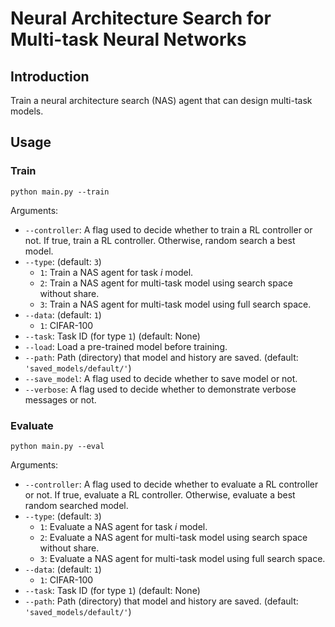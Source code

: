 # Neural Architecture Search for Multi-task Neural Networks

## Introduction

Train a neural architecture search (NAS) agent that can design multi-task models.

## Usage

### Train

```
python main.py --train
```

Arguments:

 * `--controller`: A flag used to decide whether to train a RL controller or not. If true, train a RL controller. Otherwise, random search a best model.
 * `--type`: (default: `3`)
   * `1`: Train a NAS agent for task *i* model.
   * `2`: Train a NAS agent for multi-task model using search space without share.
   * `3`: Train a NAS agent for multi-task model using full search space.
 * `--data`: (default: `1`)
   * `1`: CIFAR-100
 * `--task`: Task ID (for type `1`) (default: None)
 * `--load`: Load a pre-trained model before training. 
 * `--path`: Path (directory) that model and history are saved. (default: `'saved_models/default/'`)
 * `--save_model`: A flag used to decide whether to save model or not.
 * `--verbose`: A flag used to decide whether to demonstrate verbose messages or not.

### Evaluate

```
python main.py --eval
```

Arguments:

 * `--controller`: A flag used to decide whether to evaluate a RL controller or not. If true, evaluate a RL controller. Otherwise, evaluate a best random searched model.
 * `--type`: (default: `3`)
   * `1`: Evaluate a NAS agent for task *i* model.
   * `2`: Evaluate a NAS agent for multi-task model using search space without share.
   * `3`: Evaluate a NAS agent for multi-task model using full search space.
 * `--data`: (default: `1`)
   * `1`: CIFAR-100
 * `--task`: Task ID (for type `1`) (default: None)
 * `--path`: Path (directory) that model and history are saved. (default: `'saved_models/default/'`)
